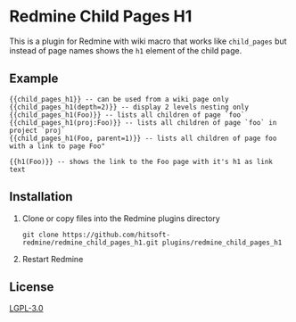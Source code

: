 # Redmine Child Pages H1

This is a plugin for Redmine with wiki macro that works like `child_pages` but instead of page names shows the `h1` element of the child page. 

## Example

```
{{child_pages_h1}} -- can be used from a wiki page only
{{child_pages_h1(depth=2)}} -- display 2 levels nesting only
{{child_pages_h1(Foo)}} -- lists all children of page `foo`
{{child_pages_h1(proj:Foo)}} -- lists all children of page `foo` in project `proj`
{{child_pages_h1(Foo, parent=1)}} -- lists all children of page foo with a link to page Foo"

{{h1(Foo)}} -- shows the link to the Foo page with it's h1 as link text
```

## Installation

1. Clone or copy files into the Redmine plugins directory
   ```
   git clone https://github.com/hitsoft-redmine/redmine_child_pages_h1.git plugins/redmine_child_pages_h1
   ```
2. Restart Redmine

## License

[LGPL-3.0](LICENSE)